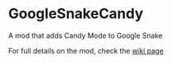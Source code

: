 # GoogleSnakeCandy
A mod that adds Candy Mode to Google Snake      
         
For full details on the mod, check the [wiki page](https://google-snake.fandom.com/wiki/Candy_Mod)
